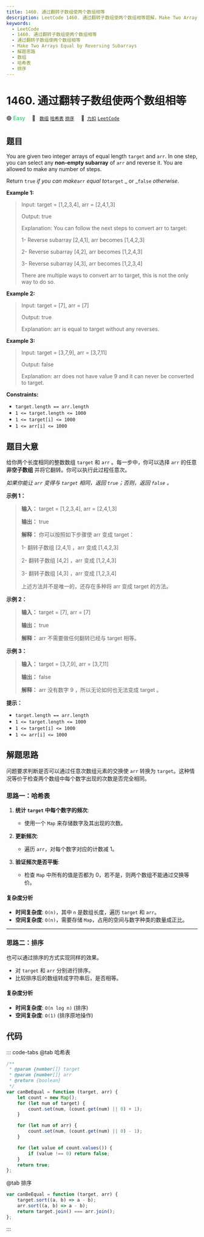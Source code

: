 ```yaml
---
title: 1460. 通过翻转子数组使两个数组相等
description: LeetCode 1460. 通过翻转子数组使两个数组相等题解，Make Two Arrays Equal by Reversing Subarrays，包含解题思路、复杂度分析以及完整的 JavaScript 代码实现。
keywords:
  - LeetCode
  - 1460. 通过翻转子数组使两个数组相等
  - 通过翻转子数组使两个数组相等
  - Make Two Arrays Equal by Reversing Subarrays
  - 解题思路
  - 数组
  - 哈希表
  - 排序
---
```


# 1460. 通过翻转子数组使两个数组相等

🟢 <font color=#15bd66>Easy</font>&emsp; 🔖&ensp; [`数组`](/tag/array.md) [`哈希表`](/tag/hash-table.md) [`排序`](/tag/sorting.md)&emsp; 🔗&ensp;[`力扣`](https://leetcode.cn/problems/make-two-arrays-equal-by-reversing-subarrays) [`LeetCode`](https://leetcode.com/problems/make-two-arrays-equal-by-reversing-subarrays)

## 题目

You are given two integer arrays of equal length `target` and `arr`. In one
step, you can select any **non-empty subarray** of `arr` and reverse it. You
are allowed to make any number of steps.

Return `true` _if you can make_`arr` _equal to_`target` _ or _`false`
_otherwise_.

**Example 1:**

> Input: target = [1,2,3,4], arr = [2,4,1,3]
>
> Output: true
>
> Explanation: You can follow the next steps to convert arr to target:
>
> 1- Reverse subarray [2,4,1], arr becomes [1,4,2,3]
>
> 2- Reverse subarray [4,2], arr becomes [1,2,4,3]
>
> 3- Reverse subarray [4,3], arr becomes [1,2,3,4]
>
> There are multiple ways to convert arr to target, this is not the only way to do so.

**Example 2:**

> Input: target = [7], arr = [7]
>
> Output: true
>
> Explanation: arr is equal to target without any reverses.

**Example 3:**

> Input: target = [3,7,9], arr = [3,7,11]
>
> Output: false
>
> Explanation: arr does not have value 9 and it can never be converted to target.

**Constraints:**

- `target.length == arr.length`
- `1 <= target.length <= 1000`
- `1 <= target[i] <= 1000`
- `1 <= arr[i] <= 1000`

## 题目大意

给你两个长度相同的整数数组 `target` 和 `arr` 。每一步中，你可以选择 `arr` 的任意 **非空子数组**
并将它翻转。你可以执行此过程任意次。

_如果你能让 `arr` 变得与 `target` 相同，返回 `true`；否则，返回 `false` 。_

**示例 1：**

> **输入：** target = [1,2,3,4], arr = [2,4,1,3]
>
> **输出：** true
>
> **解释：** 你可以按照如下步骤使 arr 变成 target：
>
> 1- 翻转子数组 [2,4,1] ，arr 变成 [1,4,2,3]
>
> 2- 翻转子数组 [4,2] ，arr 变成 [1,2,4,3]
>
> 3- 翻转子数组 [4,3] ，arr 变成 [1,2,3,4]
>
> 上述方法并不是唯一的，还存在多种将 arr 变成 target 的方法。

**示例 2：**

> **输入：** target = [7], arr = [7]
>
> **输出：** true
>
> **解释：** arr 不需要做任何翻转已经与 target 相等。

**示例 3：**

> **输入：** target = [3,7,9], arr = [3,7,11]
>
> **输出：** false
>
> **解释：** arr 没有数字 9 ，所以无论如何也无法变成 target 。

**提示：**

- `target.length == arr.length`
- `1 <= target.length <= 1000`
- `1 <= target[i] <= 1000`
- `1 <= arr[i] <= 1000`

## 解题思路

问题要求判断是否可以通过任意次数组元素的交换使 `arr` 转换为 `target`。这种情况等价于检查两个数组中每个数字出现的次数是否完全相同。

### 思路一：哈希表

1. **统计 `target` 中每个数字的频次**:

   - 使用一个 `Map` 来存储数字及其出现的次数。

2. **更新频次**:

   - 遍历 `arr`，对每个数字对应的计数减 1。

3. **验证频次是否平衡**:
   - 检查 `Map` 中所有的值是否都为 0，若不是，则两个数组不能通过交换等价。

#### 复杂度分析

- **时间复杂度**: `O(n)`，其中 `n` 是数组长度，遍历 `target` 和 `arr`。
- **空间复杂度**: `O(n)`，需要存储 `Map`，占用的空间与数字种类的数量成正比。

---

### 思路二：排序

也可以通过排序的方式实现同样的效果。

- 对 `target` 和 `arr` 分别进行排序。
- 比较排序后的数组转成字符串后，是否相等。

#### 复杂度分析

- **时间复杂度**: `O(n log n)` (排序)
- **空间复杂度**: `O(1)` (排序原地操作)

## 代码

::: code-tabs
@tab 哈希表

```javascript
/**
 * @param {number[]} target
 * @param {number[]} arr
 * @return {boolean}
 */
var canBeEqual = function (target, arr) {
	let count = new Map();
	for (let num of target) {
		count.set(num, (count.get(num) || 0) + 1);
	}

	for (let num of arr) {
		count.set(num, (count.get(num) || 0) - 1);
	}

	for (let value of count.values()) {
		if (value !== 0) return false;
	}
	return true;
};
```

@tab 排序

```javascript
var canBeEqual = function (target, arr) {
	target.sort((a, b) => a - b);
	arr.sort((a, b) => a - b);
	return target.join() === arr.join();
};
```

:::
